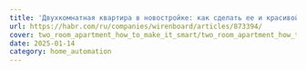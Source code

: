```yaml
---
title: 'Двухкомнатная квартира в новостройке: как сделать ее и красивой, и умной?'
url: https://habr.com/ru/companies/wirenboard/articles/873394/
cover: two_room_apartment_how_to_make_it_smart/two_room_apartment_how_to_make_it_smart.webp
date: 2025-01-14
category: home_automation
---
```

